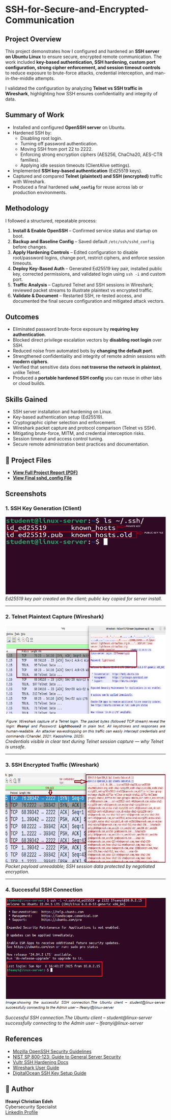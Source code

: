 # SSH-for-Secure-and-Encrypted-Communication

##  Project Overview
This project demonstrates how I configured and hardened an **SSH server on Ubuntu Linux** to ensure secure, encrypted remote communication. The work included **key-based authentication, SSH hardening, custom port configuration, strong cipher enforcement, and session timeout controls** to reduce exposure to brute-force attacks, credential interception, and man-in-the-middle attempts.

I validated the configuration by analyzing **Telnet vs SSH traffic in Wireshark**, highlighting how SSH ensures confidentiality and integrity of data.

##  Summary of Work
- Installed and configured **OpenSSH server** on Ubuntu.
- Hardened SSH by:
  - Disabling root login.
  - Turning off password authentication.
  - Moving SSH from port 22 to 2222.
  - Enforcing strong encryption ciphers (AES256, ChaCha20, AES-CTR families).
  - Applying idle session timeouts (ClientAlive settings).
- Implemented **SSH key-based authentication** (Ed25519 keys).
- Captured and compared **Telnet (plaintext) and SSH (encrypted)** traffic with Wireshark.
- Produced a final hardened **`sshd_config`** for reuse across lab or production environments.

##  Methodology
I followed a structured, repeatable process:

1. **Install & Enable OpenSSH** – Confirmed service status and startup on boot.  
2. **Backup and Baseline Config** – Saved default `/etc/ssh/sshd_config` before changes.  
3. **Apply Hardening Controls** – Edited configuration to disable root/password logins, change port, restrict ciphers, and enforce session timeouts.  
4. **Deploy Key-Based Auth** – Generated Ed25519 key pair, installed public key, corrected permissions, and validated login using `ssh -i` and custom port.  
5. **Traffic Analysis** – Captured Telnet and SSH sessions in Wireshark; reviewed packet streams to illustrate plaintext vs encrypted traffic.  
6. **Validate & Document** – Restarted SSH, re-tested access, and documented the final secure configuration and mitigated attack vectors.


##  Outcomes
- Eliminated password brute-force exposure by **requiring key authentication**.
- Blocked direct privilege escalation vectors by **disabling root login** over SSH.
- Reduced noise from automated bots by **changing the default port**.
- Strengthened confidentiality and integrity of remote admin sessions with **modern ciphers**.
- Verified that sensitive data does **not traverse the network in plaintext**, unlike Telnet.
- Produced a **portable hardened SSH config** you can reuse in other labs or cloud builds.


##  Skills Gained
- SSH server installation and hardening on Linux.  
- Key-based authentication setup (Ed25519).  
- Cryptographic cipher selection and enforcement.  
- Wireshark packet capture and protocol comparison (Telnet vs SSH).  
- Mitigating brute-force, MITM, and credential interception risks.  
- Session timeout and access control tuning.  
- Secure remote administration best practices and documentation.


## 📂 Project Files
- **[View Full Project Report (PDF)](docs/SSH_Encryption_Communication_on_Ubuntu_Linux_Virtual_Machine.pdf)**  
- **[View Final sshd_config File](docs/sshd_config_file.pdf)**  


##  Screenshots 

### 1. SSH Key Generation (Client)
![SSH Key Generation](images/Pubic_key_and_Private_key.png)  
*Ed25519 key pair created on the client; public key copied for server install.*

---

### 2. Telnet Plaintext Capture (Wireshark)
![Telnet Plaintext Capture](images/WIreshark_Telnetpng.png)  
*Credentials visible in clear text during Telnet session capture — why Telnet is unsafe.*

---

### 3. SSH Encrypted Traffic (Wireshark)
![SSH Encrypted Traffic](images/SSH_Encrypted_Traffic.png)  
*Packet payload unreadable; SSH session data protected by negotiated encryption.*

---

### 4. Successful SSH Connection
![SSH Connected Successfully](images/Successful_SSH_Conection.png)

*Successful SSH connection.The Ubuntu client – student@linux-server successfully connecting to the Admin user – Ifeanyi@linux-server*


##  References
- [Mozilla OpenSSH Security Guidelines](https://infosec.mozilla.org)
- [NIST SP 800-123: Guide to General Server Security](https://csrc.nist.gov/publications/detail/sp/800-123/final)
- [Vultr SSH Hardening Docs](https://docs.vultr.com)
- [Wireshark User Guide](https://www.wireshark.org/docs/wsug_html_chunked/)
- [DigitalOcean SSH Key Setup Guide](https://www.digitalocean.com/community/tutorials)



## 👤 Author
**Ifeanyi Christian Edeh**  
Cybersecurity Specialist  
[LinkedIn Profile](https://www.linkedin.com/in/ifeanyiedeh)






